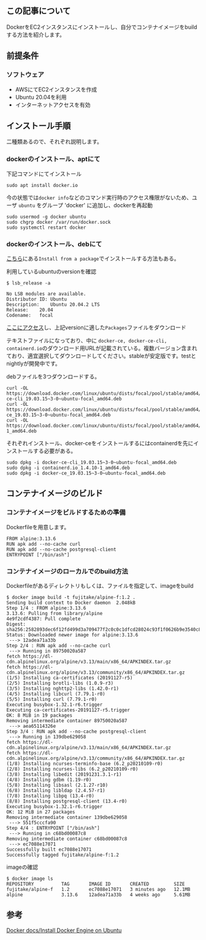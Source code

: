 ## この記事について

DockerをEC2インスタンスにインストールし、自分でコンテナイメージをbuildする方法を紹介します。

## 前提条件

### ソフトウェア

- AWSにてEC2インスタンスを作成
- Ubuntu 20.04を利用
- インターネットアクセスを有効

## インストール手順

二種類あるので、それぞれ説明します。

### dockerのインストール、aptにて
下記コマンドにてインストール

```sh:
sudo apt install docker.io
```

今の状態では`docker info`などのコマンド実行時のアクセス権限がないため、ユーザ `ubuntu` をグループ 'docker' に追加し、dockerを再起動

```sh:
sudo usermod -g docker ubuntu
sudo chgrp docker /var/run/docker.sock
sudo systemctl restart docker
```

### dockerのインストール、debにて

[こちら](https://docs.docker.com/engine/install/ubuntu/)にある`Install from a package`でインストールする方法もある。

利用しているubuntuのversionを確認

```sh:
$ lsb_release -a

No LSB modules are available.
Distributor ID:	Ubuntu
Description:	Ubuntu 20.04.2 LTS
Release:	20.04
Codename:	focal
```

[ここにアクセス](https://download.docker.com/linux/ubuntu/dists/)し、上記versionに適した`Packages`ファイルをダウンロード

テキストファイルになっており、中に `docker-ce, docker-ce-cli, containerd.io`のダウンロード用URLが記載されている。複数バージョン含まれており、適宜選択してダウンロードしてください。stableが安定版です。testとnightlyが開発中です。

debファイルを3つダウンロードする。

```sh:
curl -OL https://download.docker.com/linux/ubuntu/dists/focal/pool/stable/amd64/docker-ce-cli_19.03.15~3-0~ubuntu-focal_amd64.deb
curl -OL https://download.docker.com/linux/ubuntu/dists/focal/pool/stable/amd64/docker-ce_19.03.15~3-0~ubuntu-focal_amd64.deb
curl -OL https://download.docker.com/linux/ubuntu/dists/focal/pool/stable/amd64/containerd.io_1.4.10-1_amd64.deb
```

それぞれインストール、docker-ceをインストールするにはcontainerdを先にインストールする必要がある。

```sh:
sudo dpkg -i docker-ce-cli_19.03.15~3-0~ubuntu-focal_amd64.deb
sudo dpkg -i containerd.io_1.4.10-1_amd64.deb
sudo dpkg -i docker-ce_19.03.15~3-0~ubuntu-focal_amd64.deb
```

## コンテナイメージのビルド

### コンテナイメージをビルドするための準備

Dockerfileを用意します。

```sh:
FROM alpine:3.13.6
RUN apk add --no-cache curl
RUN apk add --no-cache postgresql-client
ENTRYPOINT ["/bin/ash"]
```

### コンテナイメージのローカルでのbuild方法

Dockerfileがあるディレクトリもしくは、ファイルを指定して、imageをbuild

```sh:
$ docker image build -t fujitake/alpine-f:1.2 .
Sending build context to Docker daemon  2.048kB
Step 1/4 : FROM alpine:3.13.6
3.13.6: Pulling from library/alpine
4e9f2cdf4387: Pull complete
Digest: sha256:2582893dec6f12fd499d3a709477f2c0c0c1dfcd28024c93f1f0626b9e3540c8
Status: Downloaded newer image for alpine:3.13.6
 ---> 12adea71a33b
Step 2/4 : RUN apk add --no-cache curl
 ---> Running in 89750020a587
fetch https://dl-cdn.alpinelinux.org/alpine/v3.13/main/x86_64/APKINDEX.tar.gz
fetch https://dl-cdn.alpinelinux.org/alpine/v3.13/community/x86_64/APKINDEX.tar.gz
(1/5) Installing ca-certificates (20191127-r5)
(2/5) Installing brotli-libs (1.0.9-r3)
(3/5) Installing nghttp2-libs (1.42.0-r1)
(4/5) Installing libcurl (7.79.1-r0)
(5/5) Installing curl (7.79.1-r0)
Executing busybox-1.32.1-r6.trigger
Executing ca-certificates-20191127-r5.trigger
OK: 8 MiB in 19 packages
Removing intermediate container 89750020a587
 ---> aea65114326e
Step 3/4 : RUN apk add --no-cache postgresql-client
 ---> Running in 139dbe629058
fetch https://dl-cdn.alpinelinux.org/alpine/v3.13/main/x86_64/APKINDEX.tar.gz
fetch https://dl-cdn.alpinelinux.org/alpine/v3.13/community/x86_64/APKINDEX.tar.gz
(1/8) Installing ncurses-terminfo-base (6.2_p20210109-r0)
(2/8) Installing ncurses-libs (6.2_p20210109-r0)
(3/8) Installing libedit (20191231.3.1-r1)
(4/8) Installing gdbm (1.19-r0)
(5/8) Installing libsasl (2.1.27-r10)
(6/8) Installing libldap (2.4.57-r1)
(7/8) Installing libpq (13.4-r0)
(8/8) Installing postgresql-client (13.4-r0)
Executing busybox-1.32.1-r6.trigger
OK: 12 MiB in 27 packages
Removing intermediate container 139dbe629058
 ---> 551f5cccfa90
Step 4/4 : ENTRYPOINT ["/bin/ash"]
 ---> Running in c68bd00087c8
Removing intermediate container c68bd00087c8
 ---> ec7088e17071
Successfully built ec7088e17071
Successfully tagged fujitake/alpine-f:1.2
```

imageの確認

```sh:
$ docker image ls
REPOSITORY          TAG       IMAGE ID       CREATED         SIZE
fujitake/alpine-f   1.2       ec7088e17071   3 minutes ago   12.1MB
alpine              3.13.6    12adea71a33b   4 weeks ago     5.61MB
```

## 参考
[Docker docs/Install Docker Engine on Ubuntu](https://docs.docker.com/engine/install/ubuntu/)
